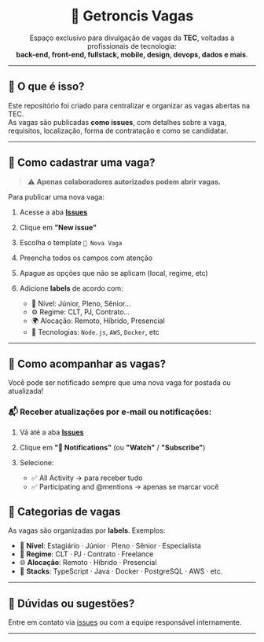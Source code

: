 <h1 align="center">🚀 Getroncis Vagas </h1>

<p align="center">
  Espaço exclusivo para divulgação de vagas da <strong>TEC</strong>, voltadas a profissionais de tecnologia: <br />
  <strong>back-end, front-end, fullstack, mobile, design, devops, dados e mais</strong>.
</p>

---

## 🧩 O que é isso?

Este repositório foi criado para centralizar e organizar as vagas abertas na TEC.  
As vagas são publicadas **como issues**, com detalhes sobre a vaga, requisitos, localização, forma de contratação e como se candidatar.

---

## 📝 Como cadastrar uma vaga?

> ⚠️ **Apenas colaboradores autorizados podem abrir vagas.**

Para publicar uma nova vaga:

1. Acesse a aba [**Issues**](https://github.com/bellaharashi/Getronics-vagas/issues)
2. Clique em **"New issue"**
3. Escolha o template `📄 Nova Vaga`
4. Preencha todos os campos com atenção
5. Apague as opções que não se aplicam (local, regime, etc)
6. Adicione **labels** de acordo com:

   - 📍 Nível: Júnior, Pleno, Sênior...
   - ⚙️ Regime: CLT, PJ, Contrato...
   - 🌍 Alocação: Remoto, Híbrido, Presencial
   - 🧪 Tecnologias: `Node.js`, `AWS`, `Docker`, etc

---

## 🔔 Como acompanhar as vagas?

Você pode ser notificado sempre que uma nova vaga for postada ou atualizada!

### 📬 Receber atualizações por e-mail ou notificações:

1. Vá até a aba [**Issues**](https://github.com/bellaharashi/Getronics-vagas/issues)
2. Clique em **"🔔 Notifications"** (ou **"Watch"** / **"Subscribe"**)
3. Selecione:

   - ✅ All Activity → para receber tudo
   - ✅ Participating and @mentions → apenas se marcar você


## 📌 Categorias de vagas

As vagas são organizadas por **labels**. Exemplos:

- 🧠 **Nível**: Estagiário · Júnior · Pleno · Sênior · Especialista  
- 🧳 **Regime**: CLT · PJ · Contrato · Freelance  
- 🌐 **Alocação**: Remoto · Híbrido · Presencial  
- 🧰 **Stacks**: TypeScript · Java · Docker · PostgreSQL · AWS · etc.

---

## 📣 Dúvidas ou sugestões?

Entre em contato via [issues](https://github.com/SEU_USUARIO/TEC-VAGAS/issues) ou com a equipe responsável internamente.

---

<p align="center">
</p>

